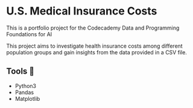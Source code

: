 # U.S. Medical Insurance Costs

This is a portfolio project for the Codecademy Data and Programming Foundations for AI

This project aims to investigate health insurance costs among different population groups and gain insights from the data provided in a CSV file.

## Tools :nut_and_bolt:

- Python3
- Pandas
- Matplotlib

